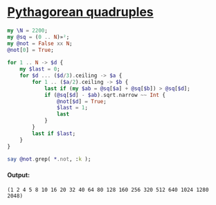 [1]: https://rosettacode.org/wiki/Pythagorean_quadruples

# [Pythagorean quadruples][1]

```raku
my \N = 2200;
my @sq = (0 .. N)»²;
my @not = False xx N;
@not[0] = True;
 
for 1 .. N -> $d {
    my $last = 0;
    for $d ... ($d/3).ceiling -> $a {
        for 1 .. ($a/2).ceiling -> $b {
            last if (my $ab = @sq[$a] + @sq[$b]) > @sq[$d];
            if (@sq[$d] - $ab).sqrt.narrow ~~ Int {
                @not[$d] = True;
                $last = 1;
                last
            }
        }
        last if $last;
    }
}
 
say @not.grep( *.not, :k );
```

#### Output:
```
(1 2 4 5 8 10 16 20 32 40 64 80 128 160 256 320 512 640 1024 1280 2048)
```